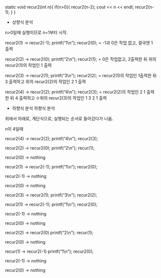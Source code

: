 
static void recur2(int n){
    if(n>0){
        recur2(n-2);
        cout << n << endl;
        recur2(n-1);
    }
}


* 상향식 분석

 n>0일때 실행이므로 n=1부터 시작.

 recur2(1) -> recur2(-1); printf(“1\n”); recur2(0); = -1과 0은 작업 없고, 결국엔 1 출력

 recur2(2) -> recur2(0); printf(“2\n”); recur2(1); = 0은 작업없고, 2출력한 뒤 위의 recur2(1)의 작업인 1 출력

 recur2(3) -> recur2(1); printf(“3\n”); recur2(2); = recur2(1)의 작업인 1출력한 뒤 3 출력하고 위의 recur2(2)의 작업인 2 1 출력

 recur2(4) -> recur2(2); printf(“4\n”); recur2(3); = recur2(2)의 작업인 2 1 출력한 뒤 4 출력하고 ㅇ위의 recur2(3)의 작업인 1 3 2 1 출력


* 하향식 분석
 하향식 분석

 위에서 아래로, 계단식으로, 실행되는 순서로 들어갔다가 나옴.

 n이 4일때

 recur2(4) -> recur2(2); printf(“4\n”); recur2(3);

 recur2(2) -> recur2(0); printf(“2\n”); recur(1);

 recur2(0) -> nothing

 recur2(1) -> recur2(-1); printf(“1\n”); recur2(0);

 recur2(-1) -> nothing

 recur2(0) -> nothing

 recur2(3) -> recur2(1); printf(“3\n”); recur2(2);

 recur2(1) -> recur2(-1); printf(“1\n”); recur2(0);

 recur2(-1) -> nothing

 recur2(0) -> nothing

 recur2(2) -> recur2(0) printf(“2\n”); recur(1);

 recur2(0) -> nothing

 recur(1) -> recur2(-1) printf(“1\n”); recur2(0);

 recur2(-1) -> nothing

 recur2(0) -> nothing


